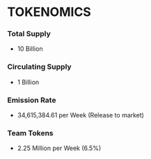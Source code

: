 # TOKENOMICS

### Total Supply&#x20;

* 10 Billion

### Circulating Supply

* 1 Billion

### Emission Rate

* 34,615,384.61 per Week (Release to market)

### Team Tokens

* &#x20;2.25 Million per Week (6.5%)
